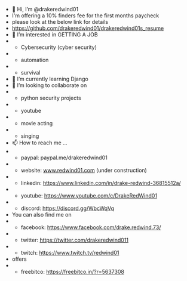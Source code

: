 - 👋 Hi, I’m @drakeredwind01
- I'm offering a 10% finders fee for the first months paycheck
- please look at the below link for details
- https://github.com/drakeredwind01/drakeredwind01s_resume
- 👀 I’m interested in GETTING A JOB
- - Cybersecurity (cyber security)
- - automation
- - survival
- 🌱 I’m currently learning Django
- 💞️ I’m looking to collaborate on 
- - python security projects
- - youtube
- - movie acting
- - singing
- 📫 How to reach me ...
- - paypal:      paypal.me/drakeredwind01
- - website:     www.redwind01.com (under construction)
- - linkedin:    https://www.linkedin.com/in/drake-redwind-36815512a/
- - youtube:     https://www.youtube.com/c/DrakeRedWind01
- - discord:     https://discord.gg/WbcWqVq
- You can also find me on
- - facebook:    https://www.facebook.com/drake.redwind.73/
- - twitter:     https://twitter.com/drakeredwind011
- - twitch:      https://www.twitch.tv/redwind01
- offers
- - freebitco:   https://freebitco.in/?r=5637308



<!---
drakeredwind01/drakeredwind01 is a ✨ special ✨ repository because its `README.md` (this file) appears on your GitHub profile.
You can click the Preview link to take a look at your changes.
--->
